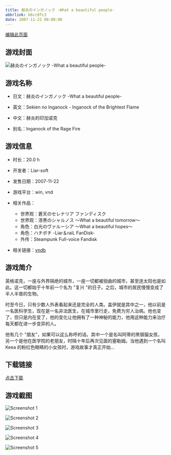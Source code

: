 ```yaml
---
title: 赫炎のインガノック -What a beautiful people-
abbrlink: b6cc0fc3
date: 2007-11-22 00:00:00
---
```

[编辑此页面](https://github.com/ACG-3/ADV3-source/blob/main/source/_posts/games/%E8%B5%AB%E7%82%8E%E3%81%AE%E3%82%A4%E3%83%B3%E3%82%AC%E3%83%8E%E3%83%83%E3%82%AF%20-What%20a%20beautiful%20people-.md)

## 游戏封面

![赫炎のインガノック -What a beautiful people-](https://pan.timero.xyz/d/onedrive/img_lib_001/%E8%B5%AB%E7%82%8E%E3%81%AE%E3%82%A4%E3%83%B3%E3%82%AC%E3%83%8E%E3%83%83%E3%82%AF%20-What%20a%20beautiful%20people-_cover.avif)


## 游戏名称

- 日文：赫炎のインガノック -What a beautiful people-
- 英文：Sekien no Inganock - Inganock of the Brightest Flame
- 中文：赫炎的印加诺克

- 别名：Inganock of the Rage Fire


## 游戏信息

- 时长：20.0 h
- 开发者：Liar-soft
- 发售日期：2007-11-22
- 游戏平台：win, vnd
- 相关作品：
   - 世界观：蒼天のセレナリア ファンディスク
   - 世界观：漆黒のシャルノス ～What a beautiful tomorrow～
   - 角色：白光のヴァルーシア ～What a beautiful hopes～
   - 角色：ハチポチ -Liar＆raiL FanDisk-
   - 外传：Steampunk Full-voice Fandisk

- 相关链接：[vndb](https://vndb.org/v417)


## 游戏简介

英格诺克，一座与外界隔绝的城市，一座一切都被扭曲的城市，甚至连太阳也是如此。这一切都始于十年前一个名为 "复兴 "的日子。之后，城市的居民慢慢变成了半人半兽的生物。

时至今日，只有少数人外表看起来还是完全的人类。盖伊就是其中之一，他以前是一名医科学生，现在是一名非法医生，在城市里行走，免费为穷人治病。他也变了，但只是内在变了，他的变化让他拥有了一种神秘的能力，他用这种能力来治疗每天都在进一步变异的人。

他有几个 "朋友"，如果可以这么称呼的话。其中一个是名叫阿蒂的黑钢猫女孩，另一个是他在医学院的老朋友，时隔十年后再次见面的塞勒姆。当他遇到一个名叫 Keea 的粉红色眼睛的小女孩时，游戏故事才真正开始...


## 下载链接

[点击下载](https://pan.timero.xyz/onedrive/adv_lib_001/%E8%B5%AB%E7%82%8E%E3%81%AE%E3%82%A4%E3%83%B3%E3%82%AC%E3%83%8E%E3%83%83%E3%82%AF%20-What%20a%20beautiful%20people-)


## 游戏截图


![Screenshot 1](https://pan.timero.xyz/d/onedrive/img_lib_001/%E8%B5%AB%E7%82%8E%E3%81%AE%E3%82%A4%E3%83%B3%E3%82%AC%E3%83%8E%E3%83%83%E3%82%AF%20-What%20a%20beautiful%20people-_Screenshot_1.avif)

![Screenshot 2](https://pan.timero.xyz/d/onedrive/img_lib_001/%E8%B5%AB%E7%82%8E%E3%81%AE%E3%82%A4%E3%83%B3%E3%82%AC%E3%83%8E%E3%83%83%E3%82%AF%20-What%20a%20beautiful%20people-_Screenshot_2.avif)

![Screenshot 3](https://pan.timero.xyz/d/onedrive/img_lib_001/%E8%B5%AB%E7%82%8E%E3%81%AE%E3%82%A4%E3%83%B3%E3%82%AC%E3%83%8E%E3%83%83%E3%82%AF%20-What%20a%20beautiful%20people-_Screenshot_3.avif)

![Screenshot 4](https://pan.timero.xyz/d/onedrive/img_lib_001/%E8%B5%AB%E7%82%8E%E3%81%AE%E3%82%A4%E3%83%B3%E3%82%AC%E3%83%8E%E3%83%83%E3%82%AF%20-What%20a%20beautiful%20people-_Screenshot_4.avif)

![Screenshot 5](https://pan.timero.xyz/d/onedrive/img_lib_001/%E8%B5%AB%E7%82%8E%E3%81%AE%E3%82%A4%E3%83%B3%E3%82%AC%E3%83%8E%E3%83%83%E3%82%AF%20-What%20a%20beautiful%20people-_Screenshot_5.avif)

